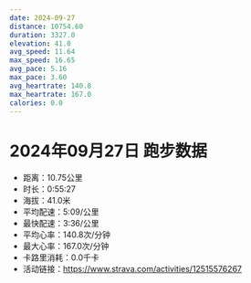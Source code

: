 ```yaml
---
date: 2024-09-27
distance: 10754.60
duration: 3327.0
elevation: 41.0
avg_speed: 11.64
max_speed: 16.65
avg_pace: 5.16
max_pace: 3.60
avg_heartrate: 140.8
max_heartrate: 167.0
calories: 0.0
---
```


# 2024年09月27日 跑步数据

- 距离：10.75公里
- 时长：0:55:27
- 海拔：41.0米
- 平均配速：5:09/公里
- 最快配速：3:36/公里
- 平均心率：140.8次/分钟
- 最大心率：167.0次/分钟
- 卡路里消耗：0.0千卡
- 活动链接：https://www.strava.com/activities/12515576267
